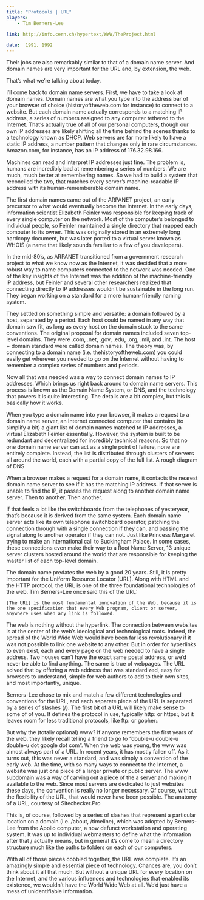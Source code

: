 ```yaml
---
title: "Protocols | URL"
players:
    - Tim Berners-Lee 

link: http://info.cern.ch/hypertext/WWW/TheProject.html

date:  1991, 1992
---
```

Their jobs are also remarkably similar to that of a domain name server. And domain names are very important for the URL and, by extension, the web.

That’s what we’re talking about today.

I’ll come back to domain name servers. First, we have to take a look at domain names. Domain names are what you type into the address bar of your browser of choice (historyoftheweb.com for instance) to connect to a website. But each domain name actually corresponds to a matching IP address, a series of numbers assigned to any computer tethered to the Internet. That’s actually true of all of our personal computers, though our own IP addresses are likely shifting all the time behind the scenes thanks to a technology known as DHCP. Web servers are far more likely to have a static IP address, a number pattern that changes only in rare circumstances. Amazon.com, for instance, has an IP address of 176.32.98.166.

Machines can read and interpret IP addresses just fine. The problem is, humans are incredibly bad at remembering a series of numbers. We are much, much better at remembering names. So we had to build a system that reconciled the two, that matches every server’s machine-readable IP address with its human-rememberable domain name.

The first domain names came out of the ARPANET project, an early precursor to what would eventually become the Internet. In the early days, information scientist Elizabeth Feinler was responsible for keeping track of every single computer on the network. Most of the computer’s belonged to individual people, so Feinler maintained a single directory that mapped each computer to its owner. This was originally stored in an extremely long hardcopy document, but was later ported to a virtual server known as WHOIS (a name that likely sounds familiar to a few of you developers).

In the mid-80’s, as ARPANET transitioned from a government research project to what we know now as the Internet, it was decided that a more robust way to name computers connected to the network was needed. One of the key insights of the Internet was the addition of the machine-friendly IP address, but Feinler and several other researchers realized that connecting directly to IP addresses wouldn’t be sustainable in the long run. They began working on a standard for a more human-friendly naming system.

They settled on something simple and versatile: a domain followed by a host, separated by a period. Each host could be named in any way that domain saw fit, as long as every host on the domain stuck to the same conventions. The original proposal for domain names included seven top-level domains. They were .com, .net, .gov, .edu, .org, .mil, and .int. The host + domain standard were called domain names. The theory was, by connecting to a domain name (i.e. thehistoryoftheweb.com) you could easily get wherever you needed to go on the Internet without having to remember a complex series of numbers and periods.

Now all that was needed was a way to connect domain names to IP addresses. Which brings us right back around to domain name servers. This process is known as the Domain Name System, or DNS, and the technology that powers it is quite interesting. The details are a bit complex, but this is basically how it works.

When you type a domain name into your browser, it makes a request to a domain name server, an Internet connected computer that contains (to simplify a bit) a giant list of domain names matched to IP addresses, a virtual Elizabeth Feinler essentially. However, the system is built to be redundant and decentralized for incredibly technical reasons. So that no one domain name server can act as a single point of failure, none are entirely complete. Instead, the list is distributed through clusters of servers all around the world, each with a partial copy of the full list.
A rough diagram of DNS

When a browser makes a request for a domain name, it contacts the nearest domain name server to see if it has the matching IP address. If that server is unable to find the IP, it passes the request along to another domain name server. Then to another. Then another.

If that feels a lot like the switchboards from the telephones of yesteryear, that’s because it is derived from the same system. Each domain name server acts like its own telephone switchboard operator, patching the connection through with a single connection if they can, and passing the signal along to another operator if they can not. Just like Princess Margaret trying to make an international call to Buckingham Palace. In some cases, these connections even make their way to a Root Name Server, 13 unique server clusters hosted around the world that are responsible for keeping the master list of each top-level domain.

The domain name predates the web by a good 20 years. Still, it is pretty important for the Uniform Resource Locator (URL). Along with HTML and the HTTP protocol, the URL is one of the three foundational technologies of the web. Tim Berners-Lee once said this of the URL:

    [The URL] is the most fundamental innovation of the Web, because it is the one specification that every Web program, client or server, anywhere uses when any link is followed.

The web is nothing without the hyperlink. The connection between websites is at the center of the web’s ideological and technological roots. Indeed, the spread of the World Wide Web would have been far less revolutionary if it was not possible to link one website to any other. But in order for hyperlinks to even exist, each and every page on the web needed to have a single address. Two houses can’t have the exact same postal address, or we’d never be able to find anything. The same is true of webpages. The URL solved that by offering a web address that was standardized, easy for browsers to understand, simple for web authors to add to their own sites, and most importantly, unique.

Berners-Lee chose to mix and match a few different technologies and conventions for the URL, and each separate piece of the URL is separated by a series of slashes (/). The first bit of a URL will likely make sense to some of of you. It defines the protocol in use, typically http: or https:, but it leaves room for less traditional protocols, like ftp: or gopher:.

But why the (totally optional) www? If anyone remembers the first years of the web, they likely recall telling a friend to go to “double-u double-u double-u dot google dot com“. When the web was young, the www was almost always part of a URL. In recent years, it has mostly fallen off. As it turns out, this was never a standard, and was simply a convention of the early web. At the time, with so many ways to connect to the Internet, a website was just one piece of a larger private or public server. The www subdomain was a way of carving out a piece of the a server and making it available to the web. Since most servers are dedicated to just websites these days, the convention is really no longer necessary. Of course, without the flexibility of the URL, that would never have been possible.
The anatomy of a URL, courtesy of Sitechecker.Pro

This is, of course, followed by a series of slashes that represent a particular location on a domain (i.e. /about, /timeline), which was adopted by Berners-Lee from the Apollo computer, a now defunct workstation and operating system. It was up to individual webmasters to define what the information after that / actually means, but in general it’s come to mean a directory structure much like the paths to folders on each of our computers.

With all of those pieces cobbled together, the URL was complete. It’s an amazingly simple and essential piece of technology. Chances are, you don’t think about it all that much. But without a unique URL for every location on the Internet, and the various influences and technologies that enabled its existence, we wouldn’t have the World Wide Web at all. We’d just have a mess of unidentifiable information.